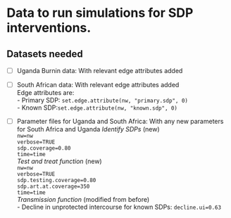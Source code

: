 # Data to run simulations for SDP interventions.

   **Datasets needed** 
   ---------------
  - [ ] Uganda Burnin data: With relevant edge attributes added   
  - [ ] South African data: With relevant edge attributes added    
        Edge attributes are:      
          - Primary SDP: ```set.edge.attribute(nw, "primary.sdp", 0) ```       
          - Known SDP:```set.edge.attribute(nw, "known.sdp", 0) ```      
  - [ ] Parameter files for Uganda and South Africa: With any new parameters for South Africa and Uganda
          *Identify SDPs* (new)   
           ```nw=nw```   
           ```verbose=TRUE```   
           ```sdp.coverage=0.80```    
           ```time=time```   
          *Test and treat function* (new)   
            ```nw=nw```      
            ```verbose=TRUE```              
            ```sdp.testing.coverage=0.80```      
            ```sdp.art.at.coverage=350```   
            ```time=time```   
          *Transmission function* (modified from before)      
             - Decline in unprotected intercourse for known SDPs: ```decline.ui=0.63```
          

  
       
